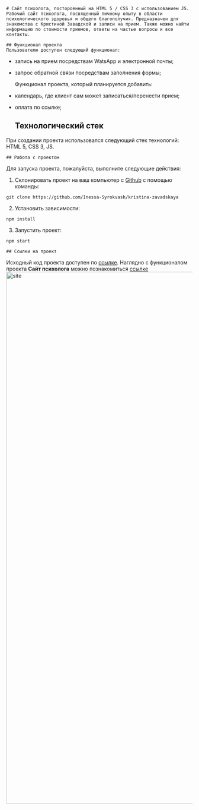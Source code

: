 	# Сайт психолога, постороенный на HTML 5 / CSS 3 с использованием JS.
	Рабочий сайт психолога, посвященный личному опыту в области психологического здоровья и общего благополучия. Предназначен для знакомства с Кристиной Завадской и записи на прием. Также можно найти информацию по стоимости приемов, ответы на частые вопросы и все контакты.

	## Функционал проекта
	Пользователю доступен следующий функционал:
- запись на прием посредствам WatsApp и электронной почты;
- запрос обратной связи посредствам заполнения формы;

	Функционал проекта, который планируется добавить:
- календарь, где клиент сам может записаться/перенести прием;
- оплата по ссылке;

	## Технологический стек
При создании проекта использовался следующий стек технологий: HTML 5, CSS 3, JS.

	## Работа с проектом
Для запуска проекта, пожалуйста, выполните следующие действия:
1. Склонировать проект на ваш компьютер с [Github](https://github.com/Inessa-Syrokvash/kristina-zavadskaya) с помощью команды:
```
git clone https://github.com/Inessa-Syrokvash/kristina-zavadskaya
```
2. Установить зависимости:
```
npm install
```
3. Запустить проект:
```
npm start
```
	## Ссылки на проект
Исходный код проекта доступен по [ссылке](https://github.com/Inessa-Syrokvash/kristina-zavadskaya).
Наглядно c функционалом проекта **Сайт психолога** можно познакомиться [ссылке](https://kristinazavadskaya.netlify.app/)
<img width="1432" alt="site" src="https://cdn.glitch.global/f0555ce1-ce7d-4ee5-be48-fbb5f22cc619/%D0%A1%D0%BD%D0%B8%D0%BC%D0%BE%D0%BA%20.png?v=1712214882005">